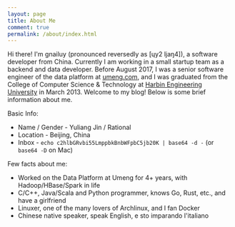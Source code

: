 ```yaml
---
layout: page
title: About Me
comment: true
permalink: /about/index.html
---
```


Hi there! I'm gnailuy (pronounced reversedly as [ɥy2 ljaŋ4]),
a software developer from China.
Currently I am working in a small startup team as a backend and data developer.
Before August 2017,
I was a senior software engineer of the data platform at [umeng.com][umeng],
and I was graduated from the College of Computer Science & Technology at
[Harbin Engineering University][heu] in March 2013.
Welcome to my blog! Below is some brief information about me.

Basic Info:

* Name / Gender - Yuliang Jin / Rational
* Location - Beijing, China
* Inbox - `echo c2hlbGRvbi55LmppbkBnbWFpbC5jb20K | base64 -d -` (or `base64 -D` on Mac)

Few facts about me:

* Worked on the Data Platform at Umeng for 4+ years, with Hadoop/HBase/Spark in life
* C/C++, Java/Scala and Python programmer, knows Go, Rust, etc., and have a girlfriend
* Linuxer, one of the many lovers of Archlinux, and I fan Docker
* Chinese native speaker, speak English, e sto imparando l'italiano

[umeng]:    http://www.umeng.com
[heu]:      http://english.hrbeu.edu.cn


